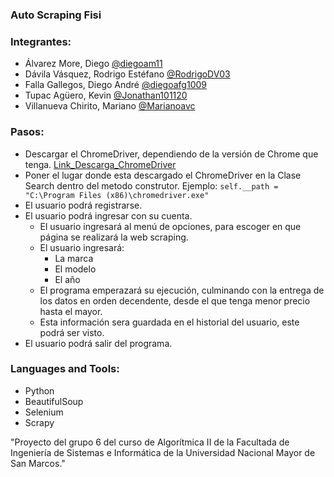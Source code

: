 ### Auto Scraping Fisi

### Integrantes:
- Álvarez More, Diego [@diegoam11](https://github.com/diegoam11)
- Dávila Vásquez, Rodrigo Estéfano [@RodrigoDV03](https://github.com/RodrigoDV03)
- Falla Gallegos, Diego André [@diegoafg1009](https://github.com/diegoafg1009)
- Tupac Agüero, Kevin [@Jonathan101120](https://github.com/Jonathan101120)
- Villanueva Chirito, Mariano [@Marianoavc](https://github.com/Marianoavc)

### Pasos:
- Descargar el ChromeDriver, dependiendo de la versión de Chrome que tenga. [Link_Descarga_ChromeDriver](https://chromedriver.chromium.org/downloads)
- Poner el lugar donde esta descargado el ChromeDriver en la Clase Search dentro del metodo construtor. 
     Ejemplo: `self.__path = "C:\Program Files (x86)\chromedriver.exe"`
- El usuario podrá registrarse.
- El usuario podrá ingresar con su cuenta.
     - El usuario ingresará al menú de opciones, para escoger en que página se realizará la web scraping.
     - El usuario ingresará:
        - La marca
        - El modelo
        - El año
     - El programa emperazará su ejecución, culminando con la entrega de los datos en orden decendente, desde el que tenga menor precio hasta el mayor.
     - Esta información sera guardada en el historial del usuario, este podrá ser visto.
 - El usuario podrá salir del programa.

### Languages and Tools:
- Python
- BeautifulSoup
- Selenium
- Scrapy

"Proyecto del grupo 6 del curso de Algorítmica II de la Facultada de Ingeniería de Sistemas e Informática de la Universidad Nacional Mayor de San Marcos."
